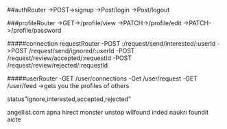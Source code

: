 ##authRouter
->POST->signup
->Post/login
->Post/logout

###profileRouter
->GET->/profile/view
->PATCH->/profile/edit
->PATCH->/profile/password

#####connection requestRouter
-POST :/request/send/interested/:userId
->POST /request/send/ignored/:userId
-POST /request/review/accepted/:requestId
-POST /request/review/rejected/:requestId

#####userRouter
-GET /user/connections
-Get /user/request
-GET /user/feed ->gets you the profiles of others

status"ignore,interested,accepted,rejected"

angellist.com
apna
hirect
monster
unstop
wllfound
inded
naukri
foundit
aicte
